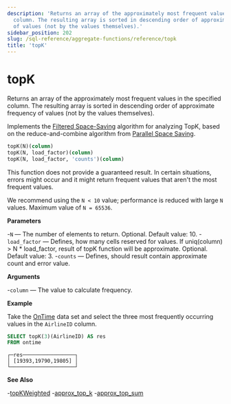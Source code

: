 ```yaml
---
description: 'Returns an array of the approximately most frequent values in the specified
  column. The resulting array is sorted in descending order of approximate frequency
  of values (not by the values themselves).'
sidebar_position: 202
slug: /sql-reference/aggregate-functions/reference/topk
title: 'topK'
---
```


# topK

Returns an array of the approximately most frequent values in the specified column. The resulting array is sorted in descending order of approximate frequency of values (not by the values themselves).

Implements the [Filtered Space-Saving](https://doi.org/10.1016/j.ins.2010.08.024) algorithm for analyzing TopK, based on the reduce-and-combine algorithm from [Parallel Space Saving](https://doi.org/10.1016/j.ins.2015.09.003).

```sql
topK(N)(column)
topK(N, load_factor)(column)
topK(N, load_factor, 'counts')(column)
```

This function does not provide a guaranteed result. In certain situations, errors might occur and it might return frequent values that aren't the most frequent values.

We recommend using the `N < 10` value; performance is reduced with large `N` values. Maximum value of `N = 65536`.

**Parameters**

-`N` — The number of elements to return. Optional. Default value: 10.
-`load_factor` — Defines, how many cells reserved for values. If uniq(column) > N * load_factor, result of topK function will be approximate. Optional. Default value: 3.
-`counts` — Defines, should result contain approximate count and error value.

**Arguments**

-`column` — The value to calculate frequency.

**Example**

Take the [OnTime](../../../getting-started/example-datasets/ontime.md) data set and select the three most frequently occurring values in the `AirlineID` column.

```sql
SELECT topK(3)(AirlineID) AS res
FROM ontime
```

```text
┌─res─────────────────┐
│ [19393,19790,19805] │
└─────────────────────┘
```

**See Also**

-[topKWeighted](../../../sql-reference/aggregate-functions/reference/topkweighted.md)
-[approx_top_k](../../../sql-reference/aggregate-functions/reference/approxtopk.md)
-[approx_top_sum](../../../sql-reference/aggregate-functions/reference/approxtopsum.md)
